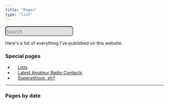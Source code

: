 ```yaml
---
title: "Pages"
type: "list"
---
```


<style>
    .search {
        padding: 0;
        margin: 0;
        border: none;
    }

    .searchbox {
        background-color: #e0e0e0;
        color: #121212;
        font-family: 'Open Sans';
        font-size: 16px;
        border-radius: 0.5rem;
        min-width: 20%;
        max-width: 100%;
        padding-top: 0.3rem;
    }
</style>

<form action="https://www.google.com/search" method="get" target="_blank" rel="noopener noreferrer">
    <fieldset class="search" role="search">
        <input class="searchbox" type="text" name="q" results="0" placeholder="Search">
        <input type="hidden" name="q" value="site:https://perilune.space/">
    </fieldset>
</form>

Here's a list of everything I've published on this website. 
<!-- "Pinned" pages -->
### Special pages
<ul>
    <li><span style="margin-right: 1rem;"></span><a href="/lists/">Lists</a></li>
    <li><span style="margin-right: 1rem;"></span><a href="/contactlog/">Latest Amateur Radio Contacts</a></li>
    <li><span style="margin-right: 1rem;"></span><a href="/vici-kid/">Superstitious, eh?</a></li>
</ul>

---

### Pages by date